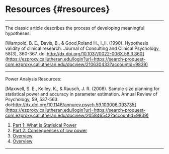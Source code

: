 # Resources {#resources}

___

The classic article describes the process of developing meaningful hypotheses:

[Wampold, B. E., Davis, B., & Good,Roland H., I.,II. (1990). Hypothesis validity of clinical research. Journal of Consulting and Clinical Psychology, 58(3), 360-367. doi:http://dx.doi.org/10.1037/0022-006X.58.3.360](https://ezproxy.callutheran.edu/login?url=https://search-proquest-com.ezproxy.callutheran.edu/docview/210630433?accountid=9839)

 

___

Power Analysis Resources:

[Maxwell, S. E., Kelley, K., & Rausch, J. R. (2008). Sample size planning for statistical power and accuracy in parameter estimation. Annual Review of Psychology, 59, 537-563. doi:http://dx.doi.org/10.1146/annurev.psych.59.103006.093735](https://ezproxy.callutheran.edu/login?url=https://search-proquest-com.ezproxy.callutheran.edu/docview/205846542?accountid=9839)

1. [Part 1: What is Statisical Power](https://www.youtube.com/watch?v=-ZU7fbvSJ60)
2. [Part 2: Consequences of low power](https://www.youtube.com/watch?v=7daQRvRO-NE)
3. [Overview](https://www.youtube.com/watch?v=Lr-i4Ugoc5M) 
4. [Overview](https://www.youtube.com/watch?v=XhfkodpyIsw)

___

